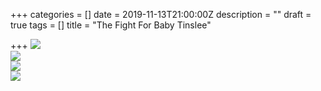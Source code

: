 +++
categories = []
date = 2019-11-13T21:00:00Z
description = ""
draft = true
tags = []
title = "The Fight For Baby Tinslee"

+++
![](https://res.cloudinary.com/tobyblog/image/upload/v1573679128/img/2C1366D7-67E3-4A28-996C-A7B2474B672D_kalzqo.jpg)  
![](https://res.cloudinary.com/tobyblog/image/upload/v1573679156/img/4116C58E-DF9E-481F-B8E2-78114A38551C_h4ztln.jpg)  
![](https://res.cloudinary.com/tobyblog/image/upload/v1573679335/img/F84761CF-A8BB-49BC-A6D5-84C508F8408F_ugixhu.jpg)  
![](https://res.cloudinary.com/tobyblog/image/upload/v1573679196/img/E883C347-AD34-4172-94C5-687D945466C7_bsohej.jpg)